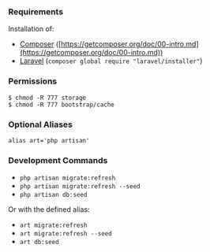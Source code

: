 ### Requirements

Installation of:

- [Composer](https://getcomposer.org/) ([https://getcomposer.org/doc/00-intro.md](https://getcomposer.org/doc/00-intro.md))
- [Laravel](https://laravel.com/) (`composer global require "laravel/installer"`)

### Permissions

```
$ chmod -R 777 storage
$ chmod -R 777 bootstrap/cache
```

### Optional Aliases

```
alias art='php artisan'
```

### Development Commands

- `php artisan migrate:refresh`
- `php artisan migrate:refresh --seed`
- `php artisan db:seed`

Or with the defined alias:

- `art migrate:refresh`
- `art migrate:refresh --seed`
- `art db:seed`
